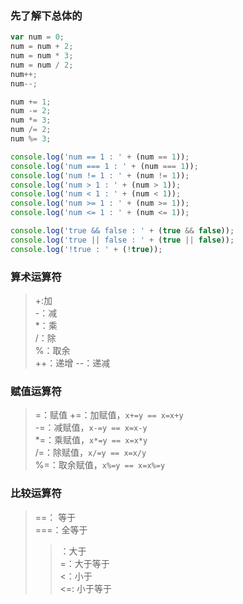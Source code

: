 ### 先了解下总体的
```javascript
var num = 0;
num = num + 2;
num = num * 3;
num = num / 2;
num++;
num--;

num += 1; 
num -= 2;
num *= 3;
num /= 2;
num %= 3;

console.log('num == 1 : ' + (num == 1)); 
console.log('num === 1 : ' + (num === 1));
console.log('num != 1 : ' + (num != 1));
console.log('num > 1 : ' + (num > 1));
console.log('num < 1 : ' + (num < 1));
console.log('num >= 1 : ' + (num >= 1));
console.log('num <= 1 : ' + (num <= 1));

console.log('true && false : ' + (true && false)); 
console.log('true || false : ' + (true || false));
console.log('!true : ' + (!true));
```

### 算术运算符
> +:加  
> -：减  
> *：乘  
> /：除  
> %：取余  
> ++：递增 
> --：递减  

### 赋值运算符
> =：赋值
> +=：加赋值，`x+=y == x=x+y`  
> -=：减赋值，`x-=y == x=x-y`  
> *=：乘赋值，`x*=y == x=x*y`  
> /=：除赋值，`x/=y == x=x/y`  
> %=：取余赋值，`x%=y == x=x%=y`  

### 比较运算符
> ==： 等于  
> ===：全等于  
> >：大于  
> >=：大于等于  
> <：小于  
> <=: 小于等于  
